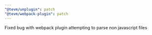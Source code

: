 ```yaml
---
"@tevm/unplugin": patch
"@tevm/webpack-plugin": patch
---
```


Fixed bug with webpack plugin attempting to parse non javascript files
